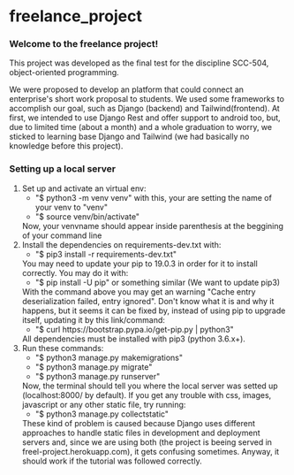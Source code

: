 # freelance_project
<h3>Welcome to the freelance project!</h3>
<p>This project was developed as the final test for the discipline SCC-504, object-oriented programming.</p>
<p>We were proposed to develop an platform that could connect an enterprise's short work proposal to students. We used some frameworks to accomplish our goal, such as Django (backend) and Tailwind(frontend). At first, we intended to use Django Rest and offer support to android too, but, due to limited time (about a month) and a whole graduation to worry, we sticked to learning base Django and Tailwind (we had basically no knowledge before this project).</p>

<h3>Setting up a local server</h3>
<ol>
  <li>Set up and activate an virtual env:
    <ul>
      <li>"$ python3 -m venv venv" with this, your are setting the name of your venv to "venv"</li>
      <li>"$ source venv/bin/activate"</li>
    </ul>
    Now, your venvname should appear inside parenthesis at the beggining of your command line
  </li>
  <li>Install the dependencies on requirements-dev.txt with:
    <ul>
      <li>"$ pip3 install -r requirements-dev.txt"</li>
    </ul>
    You may need to update your pip to 19.0.3 in order for it to install correctly. You may do it with:
    <ul>
      <li>"$ pip install -U pip" or something similar (We want to update pip3)</li>
    </ul>
    With the command above you may get an warning "Cache entry deserialization failed, entry ignored". Don't know what it is and why it happens, but it seems it can be fixed by, instead of using pip to upgrade itself, updating it by this link/command:
    <ul>
      <li>"$ curl https://bootstrap.pypa.io/get-pip.py | python3" </li>
    </ul>
    All dependencies must be installed with pip3 (python 3.6.x+).
  </li>
  <li>Run these commands:
    <ul>
      <li>"$ python3 manage.py makemigrations"</li>
      <li>"$ python3 manage.py migrate"</li>
      <li>"$ python3 manage.py runserver"</li>
    </ul>
    Now, the terminal should tell you where the local server was setted up (localhost:8000/ by default). 
    If you get any trouble with css, images, javascript or any other static file, try running:
    <ul>
      <li> "$ python3 manage.py collectstatic" </li>
    </ul>
    These kind of problem is caused because Django uses different approaches to handle static files in development and deployment servers and, since we are using both (the project is beeing served in freel-project.herokuapp.com), it gets confusing sometimes. Anyway, it should work if the tutorial was followed correctly.
  </li>  
</ol>
